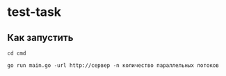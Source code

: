 # test-task
## Как запустить
```cd cmd```

```go run main.go -url http://сервер -n количество параллельных потоков```
